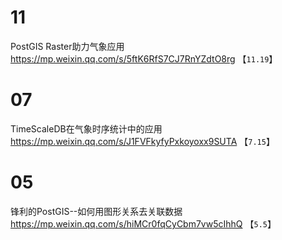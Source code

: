 
# 11

PostGIS Raster助力气象应用 https://mp.weixin.qq.com/s/5ftK6RfS7CJ7RnYZdtO8rg  【`11.19`】

# 07

TimeScaleDB在气象时序统计中的应用 https://mp.weixin.qq.com/s/J1FVFkyfyPxkoyoxx9SUTA  【`7.15`】

# 05

锋利的PostGIS--如何用图形关系去关联数据 https://mp.weixin.qq.com/s/hiMCr0fqCyCbm7vw5cIhhQ  【`5.5`】
